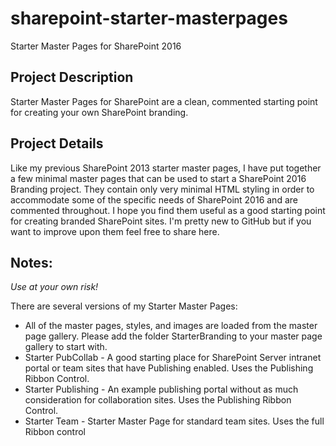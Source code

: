 # sharepoint-starter-masterpages
Starter Master Pages for SharePoint 2016

Project Description
------
Starter Master Pages for SharePoint are a clean, commented starting point for creating your own SharePoint branding. 

Project Details
------
Like my previous SharePoint 2013 starter master pages, I have put together a few minimal master pages that can be used to start a SharePoint 2016 Branding project. They contain only very minimal HTML styling in order to accommodate some of the specific needs of SharePoint 2016 and are commented throughout. I hope you find them useful as a good starting point for creating branded SharePoint sites. I'm pretty new to GitHub but if you want to improve upon them feel free to share here.

Notes:
-----
*Use at your own risk!*

There are several versions of my Starter Master Pages:
* All of the master pages, styles, and images are loaded from the master page gallery. Please add the folder StarterBranding to your master page gallery to start with.
* Starter PubCollab - A good starting place for SharePoint Server intranet portal or team sites that have Publishing enabled. Uses the Publishing Ribbon Control.
* Starter Publishing - An example publishing portal without as much consideration for collaboration sites. Uses the Publishing Ribbon Control.
* Starter Team - Starter Master Page for standard team sites. Uses the full Ribbon control
